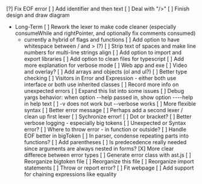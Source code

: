 [?] Fix EOF error
[ ] Add identifier and then text
[ ] Deal with "/>"
[ ] Finish design and draw diagram

- Long-Term
[ ] Rework the lexer to make code cleaner (especially consumeWhile and rightPointer, and optionally fix comments consumed)
  - currently a hybrid of flags and functions
[ ] Add option to have whitespace between / and > (?)
[ ] Strip text of spaces and make line numbers for multi-line strings align
[ ] Add option to import and export libraries
[ ] Add option to clean files for typescript
[ ] Add more explanation for verbose mode
[ ] Web app and exe
[ ] Video and overlay?
[ ] Add arrays and objects (ol and ul?)
[ ] Better type checking
[ ] Visitors in Error and Expression - either both use interface or both use inherited classes
[ ] Record more info on unexpected errors
[ ] Expand this list into some issues
[ ] Debug yargs behavior: when option --help passed in, show option ----help in help text
  [ ] -v does not work but --verbose works
[ ] More flexible syntax
[ ] Better error message
[ ] Perhaps add a second lexer / clean up first lexer
[ ] Sychronize error!
[ ] Dot or bracket?
[ ] Better verbose logging - especially big tokens
[ ] Unexpected or Syntax error?
[ ] Where to throw error - in function or outside?
[ ] Handle EOF better in bigToken
[ ] In parser, condense repeating parts into functions?
[ ] Add parentheses 
[ ] Is predecedence really needed since arguments are always nested in forms?
[X] More clear differece between error types
[ ] Generate error class with ast.js
[ ] Reorganize bigtoken file
[ ] Reorganize this file
[ ] Reorganize import statements
[ ] Throw or report error?
[ ] Fit webpage
[ ] Add support for chaining expressions like equality